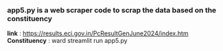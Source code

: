 ### app5.py is a web scraper code to scrap the data based on the constituency
**link** : https://results.eci.gov.in/PcResultGenJune2024/index.htm
**Constituency** : ward
streamlit run app5.py
